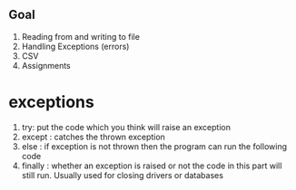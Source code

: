 ## Goal

1. Reading from and writing to file
2. Handling Exceptions (errors)
3. CSV
4. Assignments


# exceptions
1. try: put the code which you think will raise an exception
2. except : catches the thrown exception
3. else : if exception is not thrown then the program can run the following code 
4. finally : whether an exception is raised or not the code in this part will still run. Usually used for closing drivers or databases

